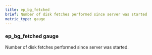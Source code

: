 ```yaml
---
title: ep_bg_fetched
brief: Number of disk fetches performed since server was started
metric_type: gauge
---
```

### ep_bg_fetched gauge

Number of disk fetches performed since server was started.